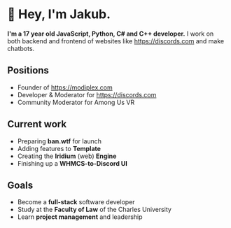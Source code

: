 # 👋 Hey, I'm Jakub.

**I'm a 17 year old JavaScript, Python, C# and C++ developer.** I work on both backend and frontend of websites like https://discords.com and make chatbots.


## Positions

- Founder of https://modiplex.com
- Developer & Moderator for https://discords.com
- Community Moderator for Among Us VR


## Current work

- Preparing **ban.wtf** for launch
- Adding features to **Template**
- Creating the **Iridium** (web) **Engine**
- Finishing up a **WHMCS-to-Discord UI**

## Goals

- Become a **full-stack** software developer
- Study at the **Faculty of Law** of the Charles University
- Learn **project management** and leadership
